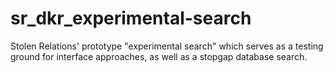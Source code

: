 # sr_dkr_experimental-search
Stolen Relations' prototype "experimental search" which serves as a testing ground for interface approaches, as well as a stopgap database search.
